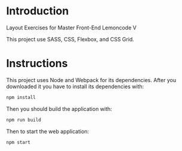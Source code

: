 # Introduction
Layout Exercises for Master Front-End Lemoncode V 

This project use SASS, CSS, Flexbox, and CSS Grid.

# Instructions
This project uses Node and Webpack for its dependencies. After you downloaded it you have to install its dependencies with:

```bash
npm install
```

Then you should build the application with:

```bash
npm run build
```

Then to start the web application:


```bash
npm start
```
